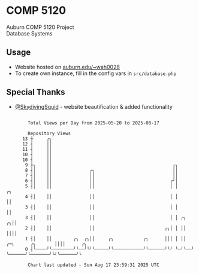 # COMP 5120
Auburn COMP 5120 Project  
Database Systems

## Usage
- Website hosted on [auburn.edu/~wah0028](https://webhome.auburn.edu/~wah0028/)
- To create own instance, fill in the config vars in `src/database.php`

## Special Thanks
- [@SkydivingSquid](https://github.com/SkydivingSquid) - website beautification & added functionality

```

        Total Views per Day from 2025-05-20 to 2025-08-17

        Repository Views
      13 ┼     ╭╮
      12 ┤     ││
      11 ┤     ││
      10 ┤     ││
      10 ┤     ││
       9 ┼╮    ││                                             ╭╮
       8 ┤│    ││              ╭╮                             ││
       7 ┤│    ││              ││                             ││
       6 ┤│    ││              ││                            ╭╯│
       5 ┤│    ││              ││                            │ │                         ╭╮
       4 ┤│    ││              ││                            │ │                         ││
       3 ┤│    ││              ││                            │ │                         ││
       3 ┤│    ││              ││                            │ │ ╭╮                    ╭╮││
       2 ┤│    ││              ││                          ╭╮│ │ ││                    ││││
       1 ┤│    ││        ╭╮  ╭╮││     ╭╮           ╭╮      │││ │ ││  ╭─╮      ╭╮       ││││      ╭╮
       0 ┤╰────╯╰────────╯╰──╯╰╯╰─────╯╰───────────╯╰──────╯╰╯ ╰─╯╰──╯ ╰──────╯╰───────╯╰╯╰──────╯╰

        Chart last updated - Sun Aug 17 23:59:31 2025 UTC
        
```
